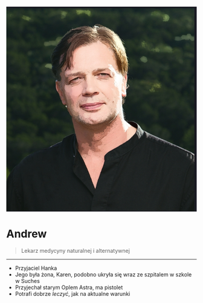<p><img src="media/andrew.png"></img></p>

# Andrew

> Lekarz medycyny naturalnej i alternatywnej

---

- Przyjaciel <a data-path="Grupa/Hank.md">Hanka</a>
- Jego była żona, <a data-path="NPC/Karen.md">Karen</a>, podobno ukryła się wraz ze szpitalem w <a data-path="Lokacje/Suches/Szkoła w Suches.md">szkole w Suches</a>
- Przyjechał starym Oplem Astra, ma pistolet
- Potrafi dobrze *leczyć*, jak na aktualne warunki
